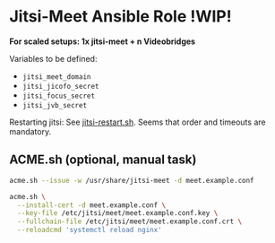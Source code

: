 # Jitsi-Meet Ansible Role !WIP!

**For scaled setups: 1x jitsi-meet + n Videobridges**

Variables to be defined:
  * `jitsi_meet_domain`
  * `jitsi_jicofo_secret`
  * `jitsi_focus_secret`
  * `jitsi_jvb_secret`


Restarting jitsi: See [jitsi-restart.sh](./templates/utils/jitsi-restart.sh.j2).
Seems that order and timeouts are mandatory. 

## ACME.sh (optional, manual task)

```bash
acme.sh --issue -w /usr/share/jitsi-meet -d meet.example.conf

acme.sh \
  --install-cert -d meet.example.conf \
  --key-file /etc/jitsi/meet/meet.example.conf.key \
  --fullchain-file /etc/jitsi/meet/meet.example.conf.crt \
  --reloadcmd 'systemctl reload nginx'
```
